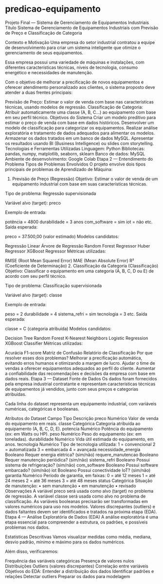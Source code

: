 # predicao-equipamento

Projeto Final — Sistema de Gerenciamento de Equipamentos Industriais
Título
Sistema de Gerenciamento de Equipamentos Industriais com Previsão de Preço e Classificação de Categoria

Contexto e Motivação
Uma empresa do setor industrial contratou a equipe de desenvolvimento para criar um sistema inteligente que otimize o gerenciamento de seus equipamentos.

Essa empresa possui uma variedade de máquinas e instalações, com diferentes características técnicas, níveis de tecnologia, consumo energético e necessidades de manutenção.

Com o objetivo de melhorar a precificação de novos equipamentos e oferecer atendimento personalizado aos clientes, o sistema proposto deve atender a duas frentes principais:

Previsão de Preço: Estimar o valor de venda com base nas características técnicas, usando modelos de regressão.
Classificação de Categoria: Atribuir automaticamente uma classe (A, B, C...) ao equipamento com base em seu perfil técnico.
Objetivos do Sistema
Criar um modelo preditivo para estimar o preço de venda com base em dados históricos.
Desenvolver um modelo de classificação para categorizar os equipamentos.
Realizar análise exploratória e tratamento de dados adequados para alimentar os modelos.
Armazenar os dados tratados em um banco de dados MySQL.
Apresentar os resultados usando BI (Business Intelligence) ou slides com storytelling.
Tecnologias e Ferramentas Utilizadas
Linguagem: Python
Bibliotecas: pandas, numpy, matplotlib, seaborn, sklearn
Banco de dados: MySQL
Ambiente de desenvolvimento: Google Colab
Etapa 2 — Entendimento do Problema
Tipos de Problemas Envolvidos
O projeto envolve dois tipos principais de problemas de Aprendizado de Máquina:

1. Previsão de Preço (Regressão)
Objetivo: Estimar o valor de venda de um equipamento industrial com base em suas características técnicas.

Tipo de problema: Regressão supervisionada

Variável alvo (target): preco

Exemplo de entrada:

potência = 4800
durabilidade = 3 anos
com_software = sim
iot = não
etc.
Saída esperada:

preco = 37.500,00 (valor estimado)
Modelos candidatos:

Regressão Linear
Árvore de Regressão
Random Forest Regressor
Huber Regressor
XGBoost Regressor
Métricas utilizadas:

RMSE (Root Mean Squared Error)
MAE (Mean Absolute Error)
R² (Coeficiente de Determinação)
2. Classificação da Categoria (Classificação)
Objetivo: Classificar o equipamento em uma categoria (A, B, C, D ou E) de acordo com seu perfil técnico.

Tipo de problema: Classificação supervisionada

Variável alvo (target): classe

Exemplo de entrada:

peso = 2
durabilidade = 4
sistema_refri = sim
tecnologia = 3
etc.
Saída esperada:

classe = C (categoria atribuída)
Modelos candidatos:

Decision Tree
Random Forest
K-Nearest Neighbors
Logistic Regression
XGBoost Classifier
Métricas utilizadas:

Acurácia
F1-score
Matriz de Confusão
Relatório de Classificação
Por que resolver esses dois problemas?
Melhorar a precificação automática, evitando erros humanos e otimizando a margem de lucro.
Ajudar o time de vendas a oferecer equipamentos adequados ao perfil do cliente.
Aumentar a confiabilidade das recomendações e decisões da empresa com base em dados reais.
Etapa 3 — Dataset
Fonte de Dados
Os dados foram fornecidos pela empresa industrial contratante e representam características técnicas de equipamentos já vendidos, junto com seus preços e categorias atribuídas.

Cada linha do dataset representa um equipamento industrial, com variáveis numéricas, categóricas e booleanas.

Atributos do Dataset
Campo	Tipo	Descrição
preco	Numérico	Valor de venda do equipamento em reais.
classe	Categórica	Categoria atribuída ao equipamento (A, B, C, D, E).
potencia	Numérico	Potência do equipamento (ex: em Watts ou HP).
peso	Numérico	Peso do equipamento (ex: em toneladas).
durabilidade	Numérico	Vida útil estimada do equipamento, em anos.
tecnologia	Numérico	Tipo de tecnologia utilizada:
1 = convencional
2 = automatizada
3 = embarcada
4 = avançada
necessidade_energia	Booleano	Requer energia elétrica? (sim/não)
requere_manutencao	Booleano	Requer manutenção periódica? (sim/não)
sistema_refri	Booleano	Possui sistema de refrigeração? (sim/não)
com_software	Booleano	Possui software embarcado? (sim/não)
iot	Booleano	Possui conectividade IoT? (sim/não)
garantia	Numérico	Período de garantia, em faixas:
0 = até 12 meses
1 = até 24 meses
2 = até 36 meses
3 = até 48 meses
status	Categórica	Situação de manutenção:
• sem manutenção
• em manutenção
• revisado
Observações
A variável preco será usada como alvo (target) no problema de regressão.
A variável classe será usada como alvo no problema de classificação.
As variáveis booleanas precisarão ser transformadas em valores numéricos para uso nos modelos.
Valores discrepantes (outliers) e dados faltantes devem ser identificados e tratados na próxima etapa (EDA).
Etapa 4 — Análise Exploratória de Dados (EDA)
A análise exploratória é uma etapa essencial para compreender a estrutura, os padrões, e possíveis problemas nos dados.

Estatísticas Descritivas
Vamos visualizar medidas como média, mediana, desvio padrão, mínimo e máximo para os dados numéricos.

Além disso, verificaremos:

Frequência das variáveis categóricas
Presença de valores nulos
Distribuições
Outliers (valores discrepantes)
Correlação entre variáveis
Objetivos do EDA:
Entender a distribuição dos dados
Identificar padrões e relações
Detectar outliers
Preparar os dados para modelagem
